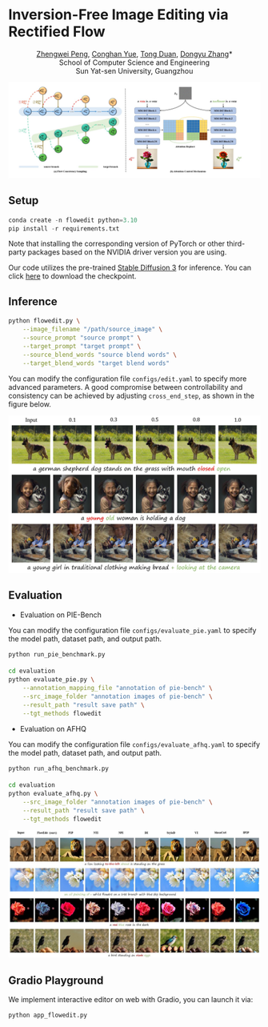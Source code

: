 # Inversion-Free Image Editing via Rectified Flow

<center><a href="mailto:pengzhw23@mail2.sysu.edu.cn">Zhengwei Peng</a>, <a href="mailto:yuech5@mail2.sysu.edu.cn">Conghan Yue</a>, <a href="mailto:duant3@mail2.sysu.edu.cn">Tong Duan</a>, <a href="mailto:zhangdy27@mail.sysu.edu.cn">Dongyu Zhang</a>*</center>
<center>School of Computer Science and Engineering</center>
<center>Sun Yat-sen University, Guangzhou</center>

![FlowEdit Framework](assets/FlowEditFramework.jpg)

## Setup
```python
conda create -n flowedit python=3.10
pip install -r requirements.txt
```
Note that installing the corresponding version of PyTorch or other third-party packages based on the NVIDIA driver version you are using.

Our code utilizes the pre-trained [Stable Diffusion 3](https://stability.ai/news/stable-diffusion-3) for inference. You can click [here](https://huggingface.co/stabilityai/stable-diffusion-3-medium) to download the checkpoint.

## Inference
```bash
python flowedit.py \
    --image_filename "/path/source_image" \
    --source_prompt "source prompt" \
    --target_prompt "target prompt" \
    --source_blend_words "source blend words" \
    --target_blend_words "target blend words" 
```

You can modify the configuration file `configs/edit.yaml` to specify more advanced parameters. A good compromise between controllability and consistency can be achieved by adjusting `cross_end_step`, as shown in the figure below.

![Attention Control Scheduling](assets/AttentionControlScheduling.jpg)

## Evaluation
* Evaluation on PIE-Bench

You can modify the configuration file `configs/evaluate_pie.yaml` to specify the model path, dataset path, and output path.

```bash
python run_pie_benchmark.py

cd evaluation
python evaluate_pie.py \
    --annotation_mapping_file "annotation of pie-bench" \
    --src_image_folder "annotation images of pie-bench" \
    --result_path "result save path" \
    --tgt_methods flowedit
```

* Evaluation on AFHQ

You can modify the configuration file `configs/evaluate_afhq.yaml` to specify the model path, dataset path, and output path.

```bash
python run_afhq_benchmark.py

cd evaluation
python evaluate_afhq.py \
    --src_image_folder "annotation images of pie-bench" \
    --result_path "result save path" \
    --tgt_methods flowedit
```

![Results](assets/Result.jpg)

## Gradio Playground
We implement interactive editor on web with Gradio, you can launch it via:

```bash
python app_flowedit.py
```
